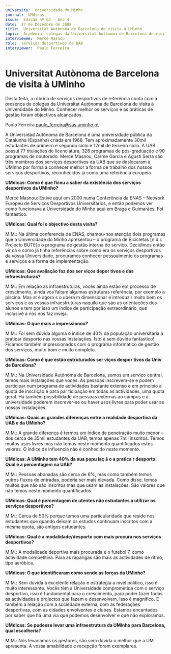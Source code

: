 ```yaml
---
university:  Universidade do Minho
journal:  UMdicas
issue:  Edição nº 64 - Ano 4
date:  27 de Dezembro de 2008
title:  Universitat Autònoma de Barcelona de visita à UMinho
topic:  Academia. colegas da Universitat Autònoma de Barcelona de visita à Universidade do Minho
interviewee:  Mercè Masnou
role:  serviços desportivos da UAB
interviewer:  Paulo Ferreira
--- 
```


# Universitat Autònoma de Barcelona de visita à UMinho 

Desta feita, a rúbrica de serviços desportivos de referência conta com a presença de colegas da Universitat Autònoma de Barcelona de visita à Universidade do Minho. Conhecer melhor os serviços e as práticas de gestão foram objectivos alcançados.
 
 
Paulo Ferreira paulo_ferreira@sas.uminho.pt 


A Universidad Autónoma de Barcelona é uma universidade pública da Catalunha (Espanha) criada em 1968.
Tem aproximadamente 30mil estudantes de primeiro e segundo ciclo e 12mil de terceiro ciclo. A UAB possui 77 titulações de licenciatura, 328 programas de pós-graduação e 90 programas de doutorado.
Mercè Masnou, Carme Garcia e Agustí Serra são três membros dos serviços desportivos da UAB que se deslocaram à UMinho por forma a conhecer melhor a forma de trabalho dos nossos serviços desportivos, reconhecidos já como uma referência europeia.
 

**UMdicas: Como é que ficou a saber da existência dos serviços desportivos da UMinho?**

Mercè Masnou: Estive aqui em 2000 numa Conferência da ENAS – Network Europeu de Serviços Desportivos Universitários, e então podemos ver como funcionava a Universidade do Minho aqui em Braga e Guimarães. Foi fantástico.
 

**UMdicas: Qual foi o objectivo desta visita?**

M.M.: Na última conferencia de ENAS, chamou-nos atenção dois programas que a Universidade do Minho apresentou – o programa de Bicicletas [n.d.r. Projecto BUTE]e o programa de gestão interna do serviço. Decidimos então vir cá e como já tinha referências sobre como era os serviços desportivos da vossa Universidade, procuramos conhecer pessoalmente os programas e serviços e a forma de implementação.
 

**UMdicas: Que avaliação faz dos ser viços depor tivos e das infraestruturas?**

M.M.: Em relação às infraestruturas, vocês ainda estão em processo de crescimento, ainda vos faltam algumas estruturas referência, por exemplo a piscina.
Mas at é agora s o ubera m dimensionar e introduzir muito bem os serviços e as vossas infraestruturas naquilo que são as orientações dos alunos e tem por isso um índice de participação extraordinário, que inclusivé a nós nos faz inveja.
 

**UMdicas: O que mais a impressionou?**

M.M.: Foi sem dúvida alguma o índice de 40% da população universitária a praticar desporto nas vossas instalações. Isto é sem dúvida fantastico! Ficamos também impressionados com o programa informático de gestão dos serviços, muito bom e muito completo.
 

**UMdicas: Como é que estão estruturados ser viços despor tivos da Univ de Barcelona?**

M.M.: Na Universidade Autónoma de Barcelona, somos um serviço central, temos mais instalações que voces. As pessoas inscrevem-se e podem participar num programa de actividades bastante extenso e em princípio a quota de inscrição é para par ticipação em todas as actividades, uma quota geral.
Há também possibilidade de pessoas externas ao campus e à universidade poderem inscrever-se ou haver usos livres para poder usar as nossas instalações.
 

**UMdicas: Quais as grandes diferenças entre a realidade desportiva da UAB e da UMinho?**

M.M.: A grande diferença é termos um índice de penetração muito menor – dos cerca de 35mil estudantes da UAB, temos apenas 7mil inscritos. Temos muitos usos livres mas não temos neste momento quantificados estes valores. O índice de influencia não é conhecido neste momento.
 

**UMdicas: A UMinho tem 40% da sua popu laç ã o a pratica r desporto. Qual é a percentagem na UAB?**

M.M.: Pessoas abonadas são cerca de 6%, mas como também temos outros fluxos de entradas, poderia ser mais elevada. Como disse, temos muitos que não são inscritos mas que usam as instalações. São valores que não temos neste momento quantificados.
 

**UMdicas: Qual é percentagem de utentes não estudantes a utilizar os serviços desportivos?**

M.M.: Cerca de 50% porque temos uma particularidade que reside nos estudantes que quando deixam os estudos continuam inscritos com a mesma quota, são antigos estudantes.
 

**UMdicas: Qual é a modalidade/desporto com mais procura nos serviços desportivos?**

M.M.: A modalidade deportiva mais procurada é o futebol 7, como actividade competitiva.
Para as raparigas são mais as actividades de ritmo, tipo aeróbica.
 

**UMdicas: O que identificaram como sendo as forças da UMinho?**

M.M.: Sem dúvida a excelente relação e estrategia a nível politico, isso é muito interessante. Vocês têm a Universidade comprometida com o serviço desportivo, isso é fundamental para o crescimento, para poder fazer todas as actividades e projectos que fazem e desenvolvem. Isso é magnifico.
E também a relação com a sociedade externa, com as federações desportivas, com as cidades envolventes e clubes.
Estamos encantados por saber que há uma via que podemos desenvolver e que não exploramos.
 

**UMdicas: Se pudesse levar uma infraestrutura da UMinho para Barcelona, qual escolheria?**

M.M.: Nós levariamos os gestores, são sem dúvida o melhor que a UM apresenta. A vossa amabilidade e recepção foram exemplares.

